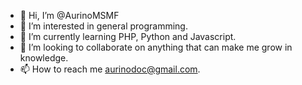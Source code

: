 - 👋 Hi, I’m @AurinoMSMF
- 👀 I’m interested in general programming.
- 🌱 I’m currently learning PHP, Python and Javascript.
- 💞️ I’m looking to collaborate on anything that can make me grow in knowledge.
- 📫 How to reach me aurinodoc@gmail.com.

<!---
AurinoMSMF/AurinoMSMF is a ✨ special ✨ repository because its `README.md` (this file) appears on your GitHub profile.
You can click the Preview link to take a look at your changes.
--->
